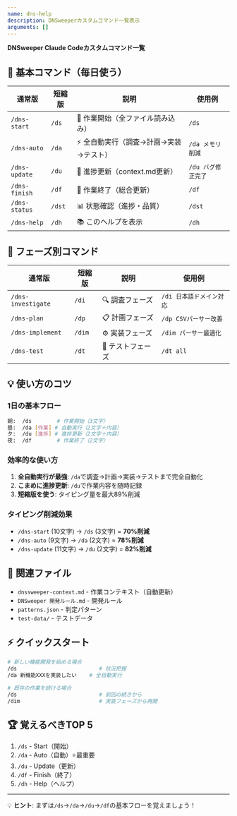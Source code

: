 ```yaml
---
name: dns-help
description: DNSweeperカスタムコマンド一覧表示
arguments: []
---
```


**DNSweeper Claude Codeカスタムコマンド一覧**

## 🎯 基本コマンド（毎日使う）

| 通常版 | 短縮版 | 説明 | 使用例 |
|--------|--------|------|--------|
| `/dns-start` | `/ds` | 🌅 作業開始（全ファイル読み込み） | `/ds` |
| `/dns-auto` | `/da` | ⚡ 全自動実行（調査→計画→実装→テスト） | `/da メモリ削減` |
| `/dns-update` | `/du` | 📝 進捗更新（context.md更新） | `/du バグ修正完了` |
| `/dns-finish` | `/df` | 🌙 作業終了（総合更新） | `/df` |
| `/dns-status` | `/dst` | 📊 状態確認（進捗・品質） | `/dst` |
| `/dns-help` | `/dh` | 📚 このヘルプを表示 | `/dh` |

## 🔧 フェーズ別コマンド

| 通常版 | 短縮版 | 説明 | 使用例 |
|--------|--------|------|--------|
| `/dns-investigate` | `/di` | 🔍 調査フェーズ | `/di 日本語ドメイン対応` |
| `/dns-plan` | `/dp` | 📋 計画フェーズ | `/dp CSVパーサー改善` |
| `/dns-implement` | `/dim` | ⚙️ 実装フェーズ | `/dim パーサー最適化` |
| `/dns-test` | `/dt` | 🧪 テストフェーズ | `/dt all` |

## 💡 使い方のコツ

### 1日の基本フロー
```bash
朝:  /ds        # 作業開始（3文字）
昼:  /da [作業] # 自動実行（2文字＋内容）
夕:  /du [進捗] # 進捗更新（2文字＋内容）
夜:  /df        # 作業終了（2文字）
```

### 効率的な使い方
1. **全自動実行が最強**: `/da`で調査→計画→実装→テストまで完全自動化
2. **こまめに進捗更新**: `/du`で作業内容を随時記録
3. **短縮版を使う**: タイピング量を最大89%削減

### タイピング削減効果
- `/dns-start` (10文字) → `/ds` (3文字) = **70%削減**
- `/dns-auto` (9文字) → `/da` (2文字) = **78%削減**
- `/dns-update` (11文字) → `/du` (2文字) = **82%削減**

## 📂 関連ファイル
- `dnssweeper-context.md` - 作業コンテキスト（自動更新）
- `DNSweeper 開発ルール.md` - 開発ルール
- `patterns.json` - 判定パターン
- `test-data/` - テストデータ

## ⚡ クイックスタート
```bash
# 新しい機能開発を始める場合
/ds                          # 状況把握
/da 新機能XXXを実装したい    # 全自動実行

# 既存の作業を続ける場合
/ds                          # 前回の続きから
/dim                         # 実装フェーズから再開
```

## 🏆 覚えるべきTOP 5
1. `/ds` - Start（開始）
2. `/da` - Auto（自動）⭐最重要
3. `/du` - Update（更新）
4. `/df` - Finish（終了）
5. `/dh` - Help（ヘルプ）

---
💡 **ヒント**: まずは`/ds`→`/da`→`/du`→`/df`の基本フローを覚えましょう！
